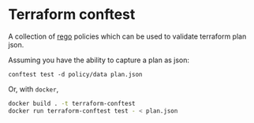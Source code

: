 # Terraform conftest
A collection of [rego](https://www.openpolicyagent.org/docs/latest/policy-language/) policies which can be used to validate terraform plan json. 

Assuming you have the ability to capture a plan as json:

`conftest test -d policy/data plan.json`

Or, with `docker`, 

``` sh
docker build . -t terraform-conftest
docker run terraform-conftest test - < plan.json
```

